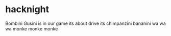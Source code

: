 # hacknight

Bombini Gusini is in our game its about drive its
chimpanzini bananini wa wa wa monke monke monke
